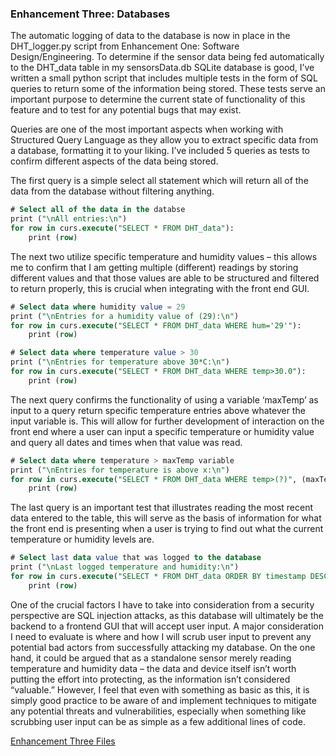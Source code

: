 ### Enhancement Three: Databases

The automatic logging of data to the database is now in place in the DHT_logger.py script from Enhancement One: Software Design/Engineering.
To determine if the sensor data being fed automatically to the DHT_data table in my sensorsData.db SQLite database is good, I’ve written a small python script that includes multiple tests in the form of SQL queries to return some of the information being stored. These tests serve an important purpose to determine the current state of functionality of this feature and to test for any potential bugs that may exist.

Queries are one of the most important aspects when working with Structured Query Language as they allow you to extract specific data from a database, formatting it to your liking.
I’ve included 5 queries as tests to confirm different aspects of the data being stored.

The first query is a simple select all statement which will return all of the data from the database without filtering anything.
```sql
# Select all of the data in the databse
print ("\nAll entries:\n")
for row in curs.execute("SELECT * FROM DHT_data"):
    print (row)
```
The next two utilize specific temperature and humidity values – this allows me to confirm that I am getting multiple (different) readings by storing different values and that those values are able to be structured and filtered to return properly, this is crucial when integrating with the front end GUI.
```sql
# Select data where humidity value = 29   
print ("\nEntries for a humidity value of (29):\n")
for row in curs.execute("SELECT * FROM DHT_data WHERE hum='29'"):
    print (row)

# Select data where temperature value > 30    
print ("\nEntries for temperature above 30*C:\n")
for row in curs.execute("SELECT * FROM DHT_data WHERE temp>30.0"):
    print (row)
```
The next query confirms the functionality of using a variable ‘maxTemp’ as input to a query return specific temperature entries above whatever the input variable is.
This will allow for further development of interaction on the front end where a user can input a specific temperature or humidity value and query all dates and times when that value was read.
```sql
# Select data where temperature > maxTemp variable
print ("\nEntries for temperature is above x:\n")
for row in curs.execute("SELECT * FROM DHT_data WHERE temp>(?)", (maxTemp,)):
    print (row)
```
The last query is an important test that illustrates reading the most recent data entered to the table, this will serve as the basis of information for what the front end is presenting when a user is trying to find out what the current temperature or humidity levels are.
```sql
# Select last data value that was logged to the database
print ("\nLast logged temperature and humidity:\n")
for row in curs.execute("SELECT * FROM DHT_data ORDER BY timestamp DESC LIMIT 1"):
    print (row)
```
One of the crucial factors I have to take into consideration from a security perspective are SQL injection attacks, as this database will ultimately be the backend to a frontend GUI that will accept user input. A major consideration I need to evaluate is where and how I will scrub user input to prevent any potential bad actors from successfully attacking my database.
On the one hand, it could be argued that as a standalone sensor merely reading temperature and humidity data – the data and device itself isn’t worth putting the effort into protecting, as the information isn’t considered “valuable.” However, I feel that even with something as basic as this, it is simply good practice to be aware of and implement techniques to mitigate any potential threats and vulnerabilities, especially when something like scrubbing user input can be as simple as a few additional lines of code.

[Enhancement Three Files](https://github.com/erikroc-snhu/erikroc-snhu.github.io/tree/master/Enhancement%20Three)
